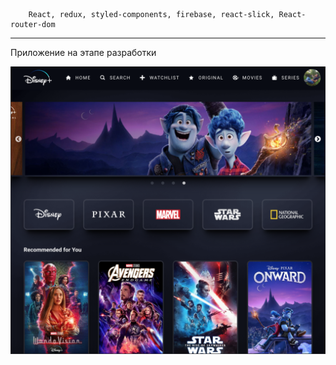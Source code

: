 ```
	React, redux, styled-components, firebase, react-slick, React-router-dom
```

---

Приложение на этапе разработки

![screen1.png](screen1.png)
